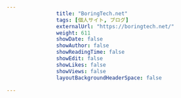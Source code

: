 ```yaml
---
                title: "BoringTech.net"
                tags: [個人サイト, ブログ]
                externalUrl: "https://boringtech.net/"
                weight: 611
                showDate: false
                showAuthor: false
                showReadingTime: false
                showEdit: false
                showLikes: false
                showViews: false
                layoutBackgroundHeaderSpace: false
                
---
```


